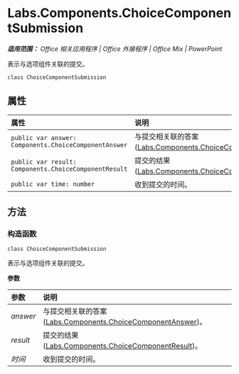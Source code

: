 ﻿
# Labs.Components.ChoiceComponentSubmission

 _**适用范围：** Office 相关应用程序 | Office 外接程序 | Office Mix | PowerPoint_

表示与选项组件关联的提交。

```
class ChoiceComponentSubmission
```


## 属性


|属性|说明|
|:-----|:-----|
| `public var answer: Components.ChoiceComponentAnswer`|与提交相关联的答案 ([Labs.Components.ChoiceComponentAnswer](../../reference/office-mix/labs.components.choicecomponentanswer.md))。|
| `public var result: Components.ChoiceComponentResult`|提交的结果 ([Labs.Components.ChoiceComponentResult](../../reference/office-mix/labs.components.choicecomponentresult.md))。|
| `public var time: number`|收到提交的时间。|

## 方法




### 构造函数

 `class ChoiceComponentSubmission`

表示与选项组件关联的提交。

 **参数**


|参数|说明|
|:-----|:-----|
| _answer_|与提交相关联的答案 ([Labs.Components.ChoiceComponentAnswer](../../reference/office-mix/labs.components.choicecomponentanswer.md))。|
| _result_|提交的结果 ([Labs.Components.ChoiceComponentResult](../../reference/office-mix/labs.components.choicecomponentresult.md))。|
| _时间_|收到提交的时间。|

